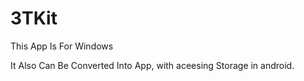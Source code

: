 # 3TKit


This App Is For Windows

It Also Can Be Converted Into App, with aceesing  Storage in android.
